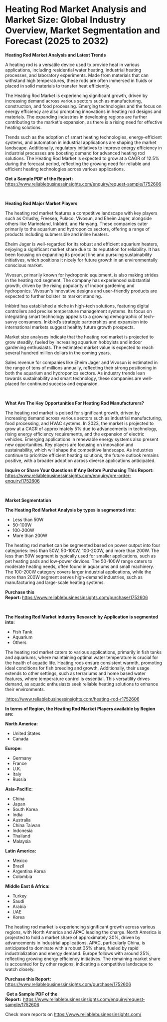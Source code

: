 <p><h1>Heating Rod Market Analysis and Market Size: Global Industry Overview, Market Segmentation and Forecast (2025 to 2032)</h1></p><p><strong>Heating Rod Market Analysis and Latest Trends</strong></p>
<p><p>A heating rod is a versatile device used to provide heat in various applications, including residential water heating, industrial heating processes, and laboratory experiments. Made from materials that can withstand high temperatures, these rods are often immersed in fluids or placed in solid materials to transfer heat efficiently.</p><p>The Heating Rod Market is experiencing significant growth, driven by increasing demand across various sectors such as manufacturing, construction, and food processing. Emerging technologies and the focus on energy efficiency are also prompting innovations in heating rod designs and materials. The expanding industries in developing regions are further contributing to the market's expansion, as there is a rising need for effective heating solutions.</p><p>Trends such as the adoption of smart heating technologies, energy-efficient systems, and automation in industrial applications are shaping the market landscape. Additionally, regulatory initiatives to improve energy efficiency in industrial processes are boosting demand for advanced heating rod solutions. The Heating Rod Market is expected to grow at a CAGR of 12.5% during the forecast period, reflecting the growing need for reliable and efficient heating technologies across various applications.</p></p>
<p><strong>Get a Sample PDF of the Report:&nbsp;</strong> <a href="https://www.reliablebusinessinsights.com/enquiry/request-sample/1752606?utm_campaign=3288&utm_medium=2&utm_source=Github&utm_content=ia&utm_term=06032025&utm_id=heating-rod">https://www.reliablebusinessinsights.com/enquiry/request-sample/1752606</a></p>
<p>&nbsp;</p>
<p><strong>Heating Rod Major Market Players</strong></p>
<p><p>The heating rod market features a competitive landscape with key players such as Orlushy, Freesea, Pulaco, Vivosun, and Eheim Jager, alongside others like Marineland, Inkbird, and Hanyang. These companies cater primarily to the aquarium and hydroponics sectors, offering a range of products including submersible and inline heaters.</p><p>Eheim Jager is well-regarded for its robust and efficient aquarium heaters, enjoying a significant market share due to its reputation for reliability. It has been focusing on expanding its product line and pursuing sustainability initiatives, which positions it nicely for future growth in an environmentally conscious market.</p><p>Vivosun, primarily known for hydroponic equipment, is also making strides in the heating rod segment. The company has experienced substantial growth, driven by the rising popularity of indoor gardening and hydroponics. Vivosun's innovative designs and user-friendly products are expected to further bolster its market standing.</p><p>Inkbird has established a niche in high-tech solutions, featuring digital controllers and precise temperature management systems. Its focus on integrating smart technology appeals to a growing demographic of tech-savvy consumers. Inkbird’s strategic partnerships and expansion into international markets suggest healthy future growth prospects.</p><p>Market size analyses indicate that the heating rod market is projected to grow steadily, fueled by increasing aquarium hobbyists and indoor gardening enthusiasts. The estimated market value is expected to reach several hundred million dollars in the coming years.</p><p>Sales revenue for companies like Eheim Jager and Vivosun is estimated in the range of tens of millions annually, reflecting their strong positioning in both the aquarium and hydroponics sectors. As industry trends lean towards sustainability and smart technology, these companies are well-placed for continued success and expansion.</p></p>
<p>&nbsp;</p>
<p><strong>What Are The Key Opportunities For Heating Rod Manufacturers?</strong></p>
<p><p>The heating rod market is poised for significant growth, driven by increasing demand across various sectors such as industrial manufacturing, food processing, and HVAC systems. In 2023, the market is projected to grow at a CAGR of approximately 5% due to advancements in technology, rising energy efficiency requirements, and the expansion of electric vehicles. Emerging applications in renewable energy systems also present new opportunities. Key players are focusing on innovation and sustainability, which will shape the competitive landscape. As industries continue to prioritize efficient heating solutions, the future outlook remains positive, with a broader adoption across diverse applications anticipated.</p></p>
<p><strong>Inquire or Share Your Questions If Any Before Purchasing This Report:</strong> <a href="https://www.reliablebusinessinsights.com/enquiry/pre-order-enquiry/1752606?utm_campaign=3288&utm_medium=2&utm_source=Github&utm_content=ia&utm_term=06032025&utm_id=heating-rod">https://www.reliablebusinessinsights.com/enquiry/pre-order-enquiry/1752606</a></p>
<p>&nbsp;</p>
<p><strong>Market Segmentation</strong></p>
<p><strong>The Heating Rod Market Analysis by types is segmented into:</strong></p>
<p><ul><li>Less than 50W</li><li>50-100W</li><li>100-200W</li><li>More than 200W</li></ul></p>
<p><p>The heating rod market can be segmented based on power output into four categories: less than 50W, 50-100W, 100-200W, and more than 200W. The less than 50W segment is typically used for smaller applications, such as pet heating pads and low-power devices. The 50-100W range caters to moderate heating needs, often found in aquariums and small machinery. The 100-200W category covers larger industrial applications, while the more than 200W segment serves high-demand industries, such as manufacturing and large-scale heating systems.</p></p>
<p><strong>Purchase this Report:&nbsp;</strong><a href="https://www.reliablebusinessinsights.com/purchase/1752606?utm_campaign=3288&utm_medium=2&utm_source=Github&utm_content=ia&utm_term=06032025&utm_id=heating-rod">https://www.reliablebusinessinsights.com/purchase/1752606</a></p>
<p>&nbsp;</p>
<p><strong>The Heating Rod Market Industry Research by Application is segmented into:</strong></p>
<p><ul><li>Fish Tank</li><li>Aquarium</li><li>Others</li></ul></p>
<p><p>The heating rod market caters to various applications, primarily in fish tanks and aquariums, where maintaining optimal water temperature is crucial for the health of aquatic life. Heating rods ensure consistent warmth, promoting ideal conditions for fish breeding and growth. Additionally, their usage extends to other settings, such as terrariums and home based water features, where temperature control is essential. This versatility drives demand, as aquatic enthusiasts seek reliable heating solutions to enhance their environments.</p></p>
<p><a href="https://www.reliablebusinessinsights.com/heating-rod-r1752606?utm_campaign=3288&utm_medium=2&utm_source=Github&utm_content=ia&utm_term=06032025&utm_id=heating-rod">&nbsp;https://www.reliablebusinessinsights.com/heating-rod-r1752606</a></p>
<p><strong>In terms of Region, the Heating Rod Market Players available by Region are:</strong></p>
<p>
    <p> <strong> North America: </strong>
        <ul>
            <li>United States</li>
            <li>Canada</li>
        </ul>
        </p> 
    <p> <strong> Europe: </strong>
        <ul>
            <li>Germany</li>
            <li>France</li>
            <li>U.K.</li>
            <li>Italy</li>
            <li>Russia</li>
        </ul>
        </p> 
    <p> <strong> Asia-Pacific: </strong>
        <ul>
            <li>China</li>
            <li>Japan</li>
            <li>South Korea</li>
            <li>India</li>
            <li>Australia</li>
            <li>China Taiwan</li>
            <li>Indonesia</li>
            <li>Thailand</li>
            <li>Malaysia</li>
        </ul>
        </p> 
    <p> <strong> Latin America: </strong>
        <ul>
            <li>Mexico</li>
            <li>Brazil</li>
            <li>Argentina Korea</li>
            <li>Colombia</li>
        </ul>
        </p> 
    <p> <strong> Middle East & Africa: </strong>
        <ul>
            <li>Turkey</li>
            <li>Saudi</li>
            <li>Arabia</li>
            <li>UAE</li>
            <li>Korea</li>
        </ul>
    </p>
    </p>
<p><p>The heating rod market is experiencing significant growth across various regions, with North America and APAC leading the charge. North America is projected to hold a market share of approximately 30%, driven by advancements in industrial applications. APAC, particularly China, is anticipated to dominate with a robust 35% share, fueled by rapid industrialization and energy demand. Europe follows with around 25%, reflecting growing energy efficiency initiatives. The remaining market share is accounted for by other regions, indicating a competitive landscape to watch closely.</p></p>
<p><strong>Purchase this Report: </strong><a href="https://www.reliablebusinessinsights.com/purchase/1752606?utm_campaign=3288&utm_medium=2&utm_source=Github&utm_content=ia&utm_term=06032025&utm_id=heating-rod">https://www.reliablebusinessinsights.com/purchase/1752606</a></p>
<p>&nbsp;<strong>Get a Sample PDF of the Report:&nbsp;&nbsp;</strong><a href="https://www.reliablebusinessinsights.com/enquiry/request-sample/1752606?utm_campaign=3288&utm_medium=2&utm_source=Github&utm_content=ia&utm_term=06032025&utm_id=heating-rod">https://www.reliablebusinessinsights.com/enquiry/request-sample/1752606</a></p>
<p><strong></strong></p>
<p>Check more reports on <a href="https://www.reliablebusinessinsights.com/?utm_campaign=3288&utm_medium=2&utm_source=Github&utm_content=ia&utm_term=06032025&utm_id=heating-rod">https://www.reliablebusinessinsights.com/</a></p>